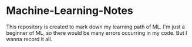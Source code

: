 # Machine-Learning-Notes
This repository is created to mark down my learning path of ML.
I'm just a beginner of ML, so there would be many errors occurring in my code.
But I wanna record it all.
